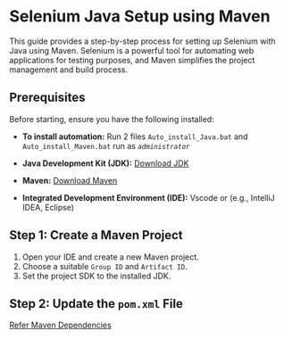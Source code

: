 # Selenium Java Setup using Maven

This guide provides a step-by-step process for setting up Selenium with Java using Maven. Selenium is a powerful tool for automating web applications for testing purposes, and Maven simplifies the project management and build process.

## Prerequisites

Before starting, ensure you have the following installed:

- **To install automation:** Run 2 files `Auto_install_Java.bat` and `Auto_install_Maven.bat` run as *`administrator`*


- **Java Development Kit (JDK):** [Download JDK](https://www.oracle.com/java/technologies/javase-jdk11-downloads.html)
- **Maven:** [Download Maven](https://maven.apache.org/download.cgi)
- **Integrated Development Environment (IDE):** Vscode or (e.g., IntelliJ IDEA, Eclipse)

## Step 1: Create a Maven Project

1. Open your IDE and create a new Maven project.
2. Choose a suitable `Group ID` and `Artifact ID`.
3. Set the project SDK to the installed JDK.

## Step 2: Update the `pom.xml` File

[Refer Maven Dependencies](https://mvnrepository.com/)

